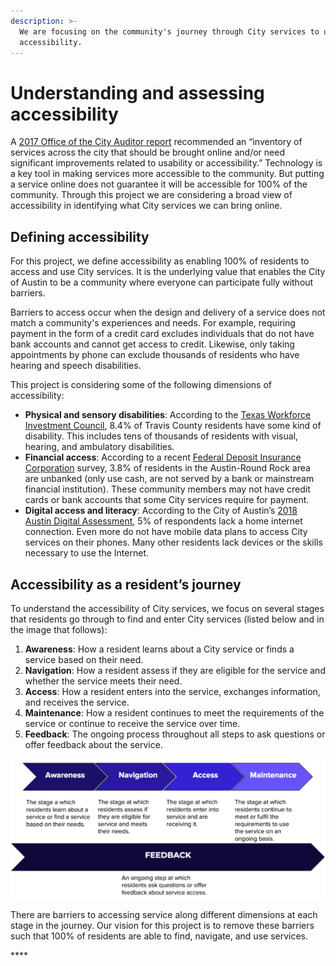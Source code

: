 ```yaml
---
description: >-
  We are focusing on the community's journey through City services to understand
  accessibility.
---
```


# Understanding and assessing accessibility

A [2017 Office of the City Auditor report](http://www.austintexas.gov/sites/default/files/files/Auditor/Audit_Reports/Online_Access__October_2017_.pdf) recommended an “inventory of services across the city that should be brought online and/or need significant improvements related to usability or accessibility.” Technology is a key tool in making services more accessible to the community. But putting a service online does not guarantee it will be accessible for 100% of the community. Through this project we are considering a broad view of accessibility in identifying what City services we can bring online. 

## **Defining accessibility**

For this project, we define accessibility as enabling 100% of residents to access and use City services. It is the underlying value that enables the City of Austin to be a community where everyone can participate fully without barriers. 

Barriers to access occur when the design and delivery of a service does not match a community's experiences and needs. For example, requiring payment in the form of a credit card excludes individuals that do not have bank accounts and cannot get access to credit. Likewise, only taking appointments by phone can exclude thousands of residents who have hearing and speech disabilities. 

This project is considering some of the following dimensions of accessibility:

* **Physical and sensory disabilities**: According to the [Texas Workforce Investment Council](https://gov.texas.gov/uploads/files/organization/twic/People-With-Disabilities-2019.pdf), 8.4% of Travis County residents have some kind of disability. This includes tens of thousands of residents with visual, hearing, and ambulatory disabilities. 
* **Financial access**: According to a recent [Federal Deposit Insurance Corporation](https://economicinclusion.gov/surveys/place-data.html?where=Austin_Round_Rock_TX&when=2017) survey, 3.8% of residents in the Austin-Round Rock area are unbanked \(only use cash, are not served by a bank or mainstream financial institution\). These community members may not have credit cards or bank accounts that some City services require for payment. 
* **Digital access and literacy**: According to the City of Austin’s [2018 Austin Digital Assessment](https://data.austintexas.gov/stories/s/2018-Austin-Digital-Assessment/p9uh-zqz4/), 5% of respondents lack a home internet connection. Even more do not have mobile data plans to access City services on their phones. Many other residents lack devices or the skills necessary to use the Internet.

## **Accessibility as a resident’s journey** 

To understand the accessibility of City services, we focus on several stages that residents go through to find and enter City services \(listed below and in the image that follows\):

1. **Awareness**: How a resident learns about a City service or finds a service based on their need.
2. **Navigation**: How a resident assess if they are eligible for the service and whether the service meets their need.
3. **Access**: How a resident enters into the service, exchanges information, and receives the service.
4. **Maintenance**: How a resident continues to meet the requirements of the service or continue to receive the service over time.
5. **Feedback**: The ongoing process throughout all steps to ask questions or offer feedback about the service.

![The stages of how a resident accesses City services](../.gitbook/assets/access-journey.png)

There are barriers to accessing service along different dimensions at each stage in the journey. Our vision for this project is to remove these barriers such that 100% of residents are able to find, navigate, and use services. 

\*\*\*\*

